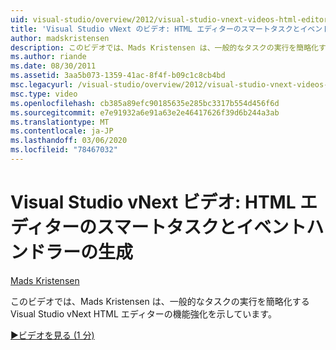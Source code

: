 ```yaml
---
uid: visual-studio/overview/2012/visual-studio-vnext-videos-html-editor-smart-tasks-and-event-handler-generation
title: 'Visual Studio vNext のビデオ: HTML エディターのスマートタスクとイベントハンドラーの生成 |Microsoft Docs'
author: madskristensen
description: このビデオでは、Mads Kristensen は、一般的なタスクの実行を簡略化する Visual Studio vNext HTML エディターの機能強化を示しています。
ms.author: riande
ms.date: 08/30/2011
ms.assetid: 3aa5b073-1359-41ac-8f4f-b09c1c8cb4bd
msc.legacyurl: /visual-studio/overview/2012/visual-studio-vnext-videos-html-editor-smart-tasks-and-event-handler-generation
msc.type: video
ms.openlocfilehash: cb385a89efc90185635e285bc3317b554d456f6d
ms.sourcegitcommit: e7e91932a6e91a63e2e46417626f39d6b244a3ab
ms.translationtype: MT
ms.contentlocale: ja-JP
ms.lasthandoff: 03/06/2020
ms.locfileid: "78467032"
---
```

# <a name="visual-studio-vnext-videos-html-editor-smart-tasks-and-event-handler-generation"></a>Visual Studio vNext ビデオ: HTML エディターのスマートタスクとイベントハンドラーの生成

[Mads Kristensen](https://github.com/madskristensen)

このビデオでは、Mads Kristensen は、一般的なタスクの実行を簡略化する Visual Studio vNext HTML エディターの機能強化を示しています。

[&#9654;ビデオを見る (1 分)](https://channel9.msdn.com/Blogs/ASP-NET-Site-Videos/visual-studio-vnext-videos-html-editor-smart-tasks-and-event-handler-generation)
